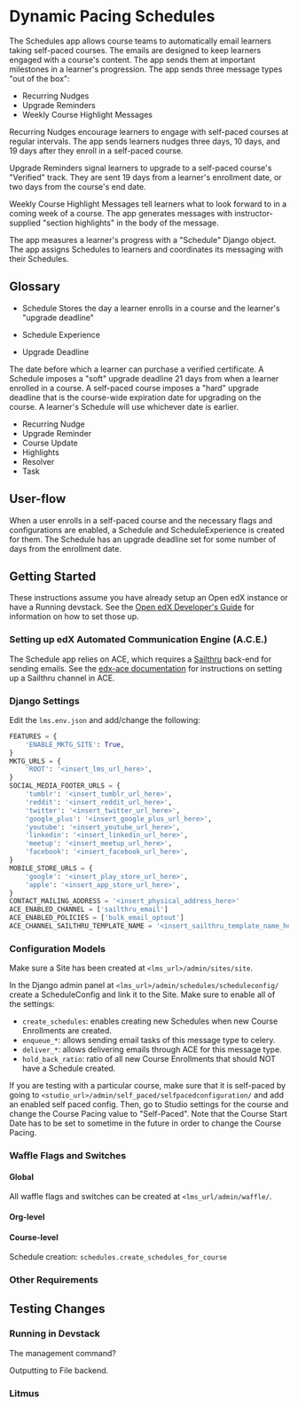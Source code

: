 # Dynamic Pacing Schedules

The Schedules app allows course teams to automatically email learners taking
self-paced courses. The emails are designed to keep learners engaged with a
course's content. The app sends them at important milestones in a learner's
progression. The app sends three message types "out of the box":

 - Recurring Nudges 
 - Upgrade Reminders 
 - Weekly Course Highlight Messages

Recurring Nudges encourage learners to engage with self-paced courses at regular
intervals.  The app sends learners nudges three days, 10 days, and 19 days after
they enroll in a self-paced course.

Upgrade Reminders signal learners to upgrade to a self-paced course's "Verified"
track. They are sent 19 days from a learner's enrollment date, or two days from
the course's end date.

Weekly Course Highlight Messages tell learners what to look forward to in a
coming week of a course. The app generates messages with instructor-supplied
"section highlights" in the body of the message.

The app measures a learner's progress with a "Schedule" Django object. The app
assigns Schedules to learners and coordinates its messaging with their
Schedules. 

## Glossary

* Schedule 
Stores the day a learner enrolls in a course and the
learner's "upgrade deadline" 

* Schedule Experience

* Upgrade Deadline 

The date before which a learner can purchase a verified certificate. A Schedule
imposes a "soft" upgrade deadline 21 days from when a learner enrolled in a
course. A self-paced course imposes a "hard" upgrade deadline that is the
course-wide expiration date for upgrading on the course. A learner's Schedule
will use whichever date is earlier.

* Recurring Nudge
* Upgrade Reminder
* Course Update
* Highlights
* Resolver
* Task


## User-flow

When a user enrolls in a self-paced course and the necessary flags and
configurations are enabled, a Schedule and ScheduleExperience is created for
them. The Schedule has an upgrade deadline set for some number of days from the
enrollment date.

## Getting Started

These instructions assume you have already setup an Open edX instance or have a
Running devstack. See the [Open edX Developer's
Guide](http://edx.readthedocs.io/projects/edx-developer-guide/en/latest/) for
information on how to set those up.

### Setting up edX Automated Communication Engine (A.C.E.)

The Schedule app relies on ACE, which requires a
[Sailthru](http://www.sailthru.com/) back-end for sending emails. See the
[edx-ace
documentation](https://edx-ace.readthedocs.io/en/latest/getting_started.html#sailthruemailchannel-settings)
for instructions on setting up a Sailthru channel in ACE.

### Django Settings

Edit the `lms.env.json` and add/change the following:

```python
FEATURES = {
    'ENABLE_MKTG_SITE': True,
}
MKTG_URLS = {
    'ROOT': '<insert_lms_url_here>',
}
SOCIAL_MEDIA_FOOTER_URLS = {
    'tumblr': '<insert_tumblr_url_here>',
    'reddit': '<insert_reddit_url_here>',
    'twitter': '<insert_twitter_url_here>',
    'google_plus': '<insert_google_plus_url_here>',
    'youtube': '<insert_youtube_url_here>',
    'linkedin': '<insert_linkedin_url_here>',
    'meetup': '<insert_meetup_url_here>',
    'facebook': '<insert_facebook_url_here>',
}
MOBILE_STORE_URLS = {
    'google': '<insert_play_store_url_here>',
    'apple': '<insert_app_store_url_here>',
}
CONTACT_MAILING_ADDRESS = '<insert_physical_address_here>'
ACE_ENABLED_CHANNEL = ['sailthru_email']
ACE_ENABLED_POLICIES = ['bulk_email_optout']
ACE_CHANNEL_SAILTHRU_TEMPLATE_NAME = '<insert_sailthru_template_name_here>'
```

### Configuration Models

Make sure a Site has been created at `<lms_url>/admin/sites/site`.

In the Django admin panel at `<lms_url>/admin/schedules/scheduleconfig/` create
a ScheduleConfig and link it to the Site. Make sure to enable all of the
settings:

* `create_schedules`: enables creating new Schedules when new Course Enrollments
  are created.
* `enqueue_*`: allows sending email tasks of this message type to celery.
* `deliver_*`: allows delivering emails through ACE for this message type.
* `hold_back_ratio`: ratio of all new Course Enrollments that should NOT have a
  Schedule created.

If you are testing with a particular course, make sure that it is self-paced by
going to `<studio_url>/admin/self_paced/selfpacedconfiguration/` and add an
enabled self paced config. Then, go to Studio settings for the course and change
the Course Pacing value to "Self-Paced". Note that the Course Start Date has to
be set to sometime in the future in order to change the Course Pacing.

### Waffle Flags and Switches

#### Global

All waffle flags and switches can be created at `<lms_url/admin/waffle/`.

#### Org-level

#### Course-level

Schedule creation: `schedules.create_schedules_for_course`



### Other Requirements

## Testing Changes

### Running in Devstack

The management command?

Outputting to File backend.

### Litmus
